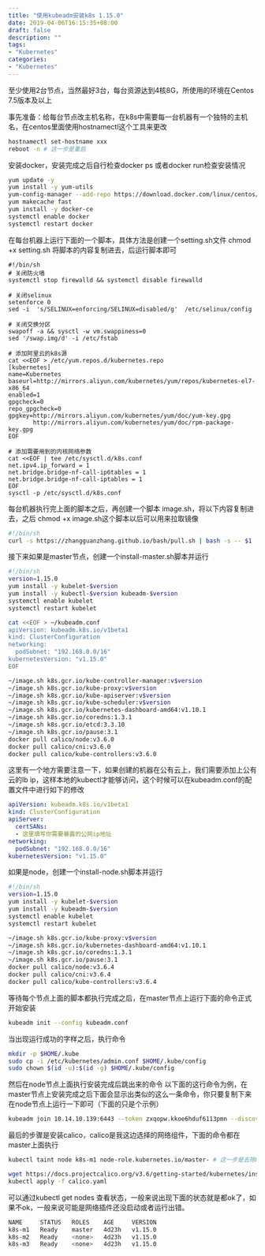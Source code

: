 ```yaml
---
title: "使用kubeadm安装k8s 1.15.0"
date: 2019-04-06T16:15:35+08:00
draft: false
description: ""
tags:
- "Kubernetes"
categories: 
- "Kubernetes"
---
```

至少使用2台节点，当然最好3台，每台资源达到4核8G，所使用的环境在Centos 7.5版本及以上

事先准备：给每台节点改主机名称，在k8s中需要每一台机器有一个独特的主机名，在centos里面使用hostnamectl这个工具来更改
``` bash
hostnamectl set-hostname xxx
reboot -n # 这一步是重启
```

安装docker，安装完成之后自行检查docker ps 或者docker run检查安装情况
``` bash
yum update -y
yum install -y yum-utils
yum-config-manager --add-repo https://download.docker.com/linux/centos/docker-ce.repo
yum makecache fast
yum install -y docker-ce
systemctl enable docker
systemctl restart docker
```

在每台机器上运行下面的一个脚本，具体方法是创建一个setting.sh文件 chmod +x setting.sh  将脚本的内容复制进去，后运行脚本即可
```
#!/bin/sh
# 关闭防火墙
systemctl stop firewalld && systemctl disable firewalld

# 关闭selinux
setenforce 0
sed -i  's/SELINUX=enforcing/SELINUX=disabled/g'  /etc/selinux/config

# 关闭交换分区
swapoff -a && sysctl -w vm.swappiness=0
sed '/swap.img/d' -i /etc/fstab

# 添加阿里云的k8s源
cat <<EOF > /etc/yum.repos.d/kubernetes.repo
[kubernetes]
name=Kubernetes
baseurl=http://mirrors.aliyun.com/kubernetes/yum/repos/kubernetes-el7-x86_64
enabled=1
gpgcheck=0
repo_gpgcheck=0
gpgkey=http://mirrors.aliyun.com/kubernetes/yum/doc/yum-key.gpg
       http://mirrors.aliyun.com/kubernetes/yum/doc/rpm-package-key.gpg
EOF

# 添加需要用到的内核网络参数
cat <<EOF | tee /etc/sysctl.d/k8s.conf
net.ipv4.ip_forward = 1
net.bridge.bridge-nf-call-ip6tables = 1
net.bridge.bridge-nf-call-iptables = 1
EOF
sysctl -p /etc/sysctl.d/k8s.conf
```

每台机器执行完上面的脚本之后，再创建一个脚本 image.sh，将以下内容复制进去，之后 chmod +x image.sh这个脚本以后可以用来拉取镜像
``` bash
#!/bin/sh
curl -s https://zhangguanzhang.github.io/bash/pull.sh | bash -s -- $1
```

接下来如果是master节点，创建一个install-master.sh脚本并运行
``` bash
#!/bin/sh
version=1.15.0
yum install -y kubelet-$version
yum install -y kubectl-$version kubeadm-$version 
systemctl enable kubelet
systemctl restart kubelet

cat <<EOF > ~/kubeadm.conf
apiVersion: kubeadm.k8s.io/v1beta1
kind: ClusterConfiguration
networking:
  podSubnet: "192.168.0.0/16"
kubernetesVersion: "v1.15.0"
EOF

~/image.sh k8s.gcr.io/kube-controller-manager:v$version
~/image.sh k8s.gcr.io/kube-proxy:v$version
~/image.sh k8s.gcr.io/kube-apiserver:v$version
~/image.sh k8s.gcr.io/kube-scheduler:v$version
~/image.sh k8s.gcr.io/kubernetes-dashboard-amd64:v1.10.1
~/image.sh k8s.gcr.io/coredns:1.3.1
~/image.sh k8s.gcr.io/etcd:3.3.10
~/image.sh k8s.gcr.io/pause:3.1
docker pull calico/node:v3.6.0
docker pull calico/cni:v3.6.0
docker pull calico/kube-controllers:v3.6.0
```

这里有一个地方需要注意一下，如果创建的机器在公有云上，我们需要添加上公有云的lb ip，这样本地的kubectl才能够访问，这个时候可以在kubeadm.conf的配置文件中进行如下的修改

``` yaml
apiVersion: kubeadm.k8s.io/v1beta1
kind: ClusterConfiguration
apiServer:
  certSANs:
  - 这里填写你需要暴露的公网ip地址
networking:
  podSubnet: "192.168.0.0/16"
kubernetesVersion: "v1.15.0"
```

如果是node，创建一个install-node.sh脚本并运行
``` bash
#!/bin/sh
version=1.15.0
yum install -y kubelet-$version
yum install -y kubeadm-$version 
systemctl enable kubelet
systemctl restart kubelet

~/image.sh k8s.gcr.io/kube-proxy:v$version
~/image.sh k8s.gcr.io/kubernetes-dashboard-amd64:v1.10.1
~/image.sh k8s.gcr.io/coredns:1.3.1
~/image.sh k8s.gcr.io/pause:3.1
docker pull calico/node:v3.6.4
docker pull calico/cni:v3.6.4
docker pull calico/kube-controllers:v3.6.4
```

等待每个节点上面的脚本都执行完成之后，在master节点上运行下面的命令正式开始安装
``` bash
kubeadm init --config kubeadm.conf
```

当出现运行成功的字样之后，执行命令
``` bash
mkdir -p $HOME/.kube
sudo cp -i /etc/kubernetes/admin.conf $HOME/.kube/config
sudo chown $(id -u):$(id -g) $HOME/.kube/config
```

然后在node节点上面执行安装完成后跳出来的命令
以下面的这行命令为例，在master节点上安装完成之后下面会显示出类似的这么一条命令，你只要复制下来在node节点上运行一下即可（下面的只是个示例）
``` bash
kubeadm join 10.14.10.139:6443 --token zxqopw.kkoe6hduf6113pmn --discovery-token-ca-cert-hash sha256:42de13e61ba1d1647b4f9b21fcf05964b826f84df0db41f87c0b66fb48bb2d32
```

最后的步骤是安装calico，calico是我这边选择的网络组件，下面的命令都在master上面执行
``` bash
kubectl taint node k8s-m1 node-role.kubernetes.io/master- # 这一步是去除master上面的污点，这个地方要注意，将我前面的 k8s-m1 换成你那边对应的master节点的名称，实际情况下这步可以不用执行，非必须。

wget https://docs.projectcalico.org/v3.6/getting-started/kubernetes/installation/hosted/kubernetes-datastore/calico-networking/1.7/calico.yaml
kubectl apply -f calico.yaml
```

可以通过kubectl get nodes 查看状态，一般来说出现下面的状态就是都ok了，如果不ok，一般来说可能是网络插件还没启动或者运行出错。
``` bash
NAME     STATUS   ROLES    AGE     VERSION
k8s-m1   Ready    master   4d23h   v1.15.0
k8s-m2   Ready    <none>   4d23h   v1.15.0
k8s-m3   Ready    <none>   4d23h   v1.15.0
```
